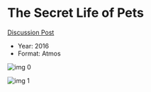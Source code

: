 # The Secret Life of Pets

[Discussion Post](https://www.avsforum.com/threads/bass-eq-for-filtered-movies.2995212/post-58300820)

* Year: 2016
* Format: Atmos

![img 0](https://i.imgur.com/jtT3nBX.jpg)

![img 1](https://i.imgur.com/l3kkGoj.jpg)


